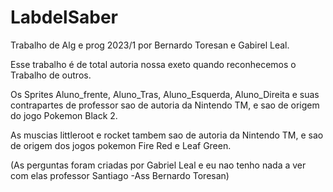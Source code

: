# LabdelSaber
Trabalho de Alg e prog 2023/1 por Bernardo Toresan e Gabirel Leal.


Esse trabalho é de total autoria nossa exeto quando reconhecemos o Trabalho de outros.


Os Sprites Aluno_frente, Aluno_Tras, Aluno_Esquerda, Aluno_Direita e suas contrapartes de professor
sao de autoria da Nintendo TM, e sao de origem do jogo Pokemon Black 2.


As muscias littleroot e rocket tambem sao de autoria da Nintendo TM, e sao de origem dos jogos
pokemon Fire Red e Leaf Green.





(As perguntas foram criadas por Gabriel Leal e eu nao tenho nada a ver com elas professor Santiago
-Ass Bernardo Toresan)